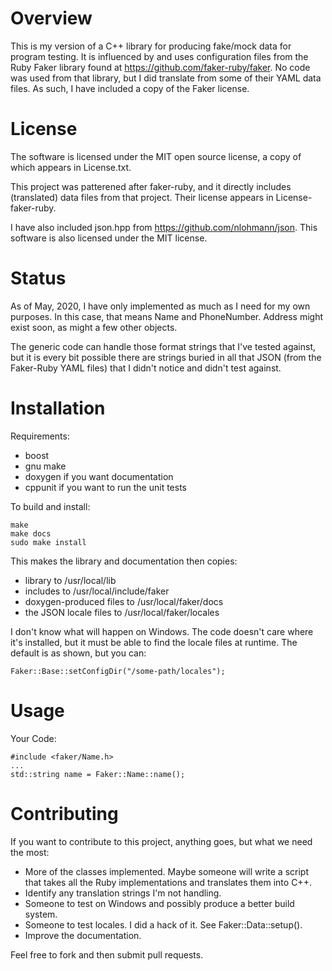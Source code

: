 # Overview
This is my version of a C++ library for producing fake/mock data for program testing. It is influenced by and uses configuration files from the Ruby Faker library found at https://github.com/faker-ruby/faker. No code was used from that library, but I did translate from some of their YAML data files. As such, I have included a copy of the Faker license.

# License
The software is licensed under the MIT open source license, a copy of which appears in License.txt.

This project was patterened after faker-ruby, and it directly includes (translated) data files from that project. Their license appears in License-faker-ruby.

I have also included json.hpp from https://github.com/nlohmann/json. This software is also licensed under the MIT license.

# Status
As of May, 2020, I have only implemented as much as I need for my own purposes. In this case, that means Name and PhoneNumber. Address might exist soon, as might a few other objects.

The generic code can handle those format strings that I've tested against, but it is every bit possible there are strings buried in all that JSON (from the Faker-Ruby YAML files) that I didn't notice and didn't test against.

# Installation
Requirements:

* boost
* gnu make
* doxygen if you want documentation
* cppunit if you want to run the unit tests

To build and install:

    make
    make docs
    sudo make install

This makes the library and documentation then copies:

* library to /usr/local/lib
* includes to /usr/local/include/faker
* doxygen-produced files to /usr/local/faker/docs
* the JSON locale files to /usr/local/faker/locales

I don't know what will happen on Windows. The code doesn't care where it's installed, but it must be able to find the locale files at runtime. The default is as shown, but you can:

    Faker::Base::setConfigDir("/some-path/locales");

# Usage

Your Code:

    #include <faker/Name.h>
    ...
    std::string name = Faker::Name::name();

# Contributing
If you want to contribute to this project, anything goes, but what we need the most:

* More of the classes implemented. Maybe someone will write a script that takes all the Ruby implementations and translates them into C++.
* Identify any translation strings I'm not handling.
* Someone to test on Windows and possibly produce a better build system.
* Someone to test locales. I did a hack of it. See Faker::Data::setup().
* Improve the documentation.

Feel free to fork and then submit pull requests.
